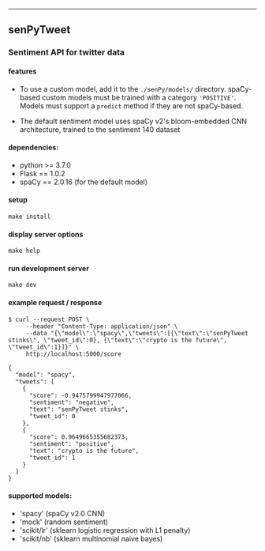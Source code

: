 ------------------------------
 senPyTweet
------------------------------
### Sentiment API for twitter data

#### features
 * To use a custom model, add it to the `./senPy/models/` directory. spaCy-based custom models must be trained with a category `'POSITIVE'`. Models must support a `predict` method if they are not spaCy-based.

 * The default sentiment model uses spaCy v2's bloom-embedded CNN architecture, trained to the sentiment 140 dataset

#### dependencies:
 * python >= 3.7.0
 * Flask == 1.0.2
 * spaCy == 2.0.16 (for the default model)

#### setup
`make install`

#### display server options
`make help`

#### run development server
`make dev`

#### example request / response
```
$ curl --request POST \
	 --header "Content-Type: application/json" \
	 --data "{\"model\":\"spacy\",\"tweets\":[{\"text\":\"senPyTweet stinks\", \"tweet_id\":0}, {\"text\":\"crypto is the future\", \"tweet_id\":1}]}" \
	 http://localhost:5000/score

{
  "model": "spacy",
  "tweets": [
    {
      "score": -0.9475799947977066,
      "sentiment": "negative",
      "text": "senPyTweet stinks",
      "tweet_id": 0
    },
    {
      "score": 0.9649665355682373,
      "sentiment": "positive",
      "text": "crypto is the future",
      "tweet_id": 1
    }
  ]
}
```

#### supported models:
* 'spacy' (spaCy v2.0 CNN)
* 'mock'  (random sentiment)
* 'scikit/lr' (sklearn logistic regression with L1 penalty)
* 'scikit/nb' (sklearn multinomial naive bayes)
